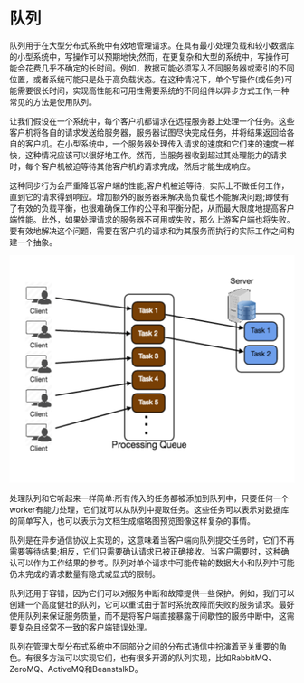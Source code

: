 # 队列
队列用于在大型分布式系统中有效地管理请求。在具有最小处理负载和较小数据库的小型系统中，写操作可以预期地快;然而，在更复杂和大型的系统中，写操作可能会花费几乎不确定的长时间。例如，数据可能必须写入不同服务器或索引的不同位置，或者系统可能只是处于高负载状态。在这种情况下，单个写操作(或任务)可能需要很长时间，实现高性能和可用性需要系统的不同组件以异步方式工作;一种常见的方法是使用队列。

让我们假设在一个系统中，每个客户机都请求在远程服务器上处理一个任务。这些客户机将各自的请求发送给服务器，服务器试图尽快完成任务，并将结果返回给各自的客户机。在小型系统中，一个服务器处理传入请求的速度和它们来的速度一样快，这种情况应该可以很好地工作。然而，当服务器收到超过其处理能力的请求时，每个客户机被迫等待其他客户机的请求完成，然后才能生成响应。

这种同步行为会严重降低客户端的性能;客户机被迫等待，实际上不做任何工作，直到它的请求得到响应。增加额外的服务器来解决高负载也不能解决问题;即使有了有效的负载平衡，也很难确保工作的公平和平衡分配，从而最大限度地提高客户端性能。此外，如果处理请求的服务器不可用或失败，那么上游客户端也将失败。要有效地解决这个问题，需要在客户机的请求和为其服务而执行的实际工作之间构建一个抽象。

![img_3.png](img_3.png)

处理队列和它听起来一样简单:所有传入的任务都被添加到队列中，只要任何一个worker有能力处理，它们就可以从队列中提取任务。这些任务可以表示对数据库的简单写入，也可以表示为文档生成缩略图预览图像这样复杂的事情。

队列是在异步通信协议上实现的，这意味着当客户端向队列提交任务时，它们不再需要等待结果;相反，它们只需要确认请求已被正确接收。当客户需要时，这种确认可以作为工作结果的参考。队列对单个请求中可能传输的数据大小和队列中可能仍未完成的请求数量有隐式或显式的限制。

队列还用于容错，因为它们可以对服务中断和故障提供一些保护。例如，我们可以创建一个高度健壮的队列，它可以重试由于暂时系统故障而失败的服务请求。最好使用队列来保证服务质量，而不是将客户端直接暴露于间歇性的服务中断中，这需要复杂且经常不一致的客户端错误处理。

队列在管理大型分布式系统中不同部分之间的分布式通信中扮演着至关重要的角色。有很多方法可以实现它们，也有很多开源的队列实现，比如RabbitMQ、ZeroMQ、ActiveMQ和BeanstalkD。